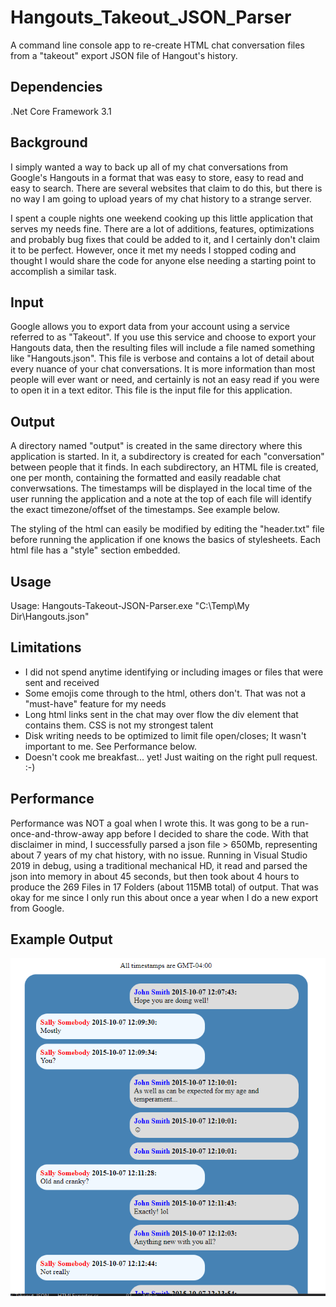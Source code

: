 # Hangouts_Takeout_JSON_Parser
A command line console app to re-create HTML chat conversation files from a "takeout" export JSON file of Hangout's history.

## Dependencies
.Net Core Framework 3.1

## Background
I simply wanted a way to back up all of my chat conversations from Google's Hangouts in a format that was easy to store, easy to read and easy to search. There are several websites that claim to do this, but there is no way I am going to upload years of my chat history to a strange server. 

I spent a couple nights one weekend cooking up this little application that serves my needs fine.  There are a lot of additions, features, optimizations and probably bug fixes that could be added to it, and I certainly don't claim it to  be perfect. However, once it met my needs I stopped coding and thought I would share the code for anyone else needing a starting point to accomplish a similar task.

## Input
Google allows you to export data from your account using a service referred to as "Takeout".  If you use this service and choose to export your Hangouts data, then the resulting files will include a file named something like "Hangouts.json". This file is verbose and contains a lot of detail about every nuance of your chat conversations.  It is  more information than most people will ever want or need, and certainly is not an easy read if you were to open it in a text editor.  This file is the input file for this application.

## Output
A directory named "output" is created in the same directory where this application is started.  In it, a subdirectory is created for each "conversation" between people that it finds.  In each subdirectory, an HTML file is created, one per month, containing the formatted and easily readable chat converwsations.  The timestamps will be displayed in the local time of the user running the application and a note at the top of each file will identify the exact timezone/offset of the timestamps.  See example below.

The styling of the html can easily be modified by editing the "header.txt" file before running the application if one knows the basics of stylesheets.  Each html file has a "style" section embedded.

## Usage
Usage: Hangouts-Takeout-JSON-Parser.exe "C:\Temp\My Dir\Hangouts.json"

## Limitations
- I did not spend anytime identifying or including images or files that were sent and received
- Some emojis come through to the html, others don't.  That was not a "must-have" feature for my needs
- Long html links sent in the chat may over flow the div element that contains them.  CSS is not my strongest talent
- Disk writing needs to be optimized to limit file open/closes; It wasn't important to me. See Performance below.
- Doesn't cook me breakfast... yet! Just waiting on the right pull request.  :-)

## Performance
Performance was NOT a goal when I wrote this.  It was gong to be a run-once-and-throw-away app before I decided to share the code.  With that disclaimer in mind, I successfully parsed a json file > 650Mb, representing about 7 years of my chat history, with no issue. Running in Visual Studio 2019 in debug, using a traditional mechanical HD, it read and parsed the json into memory in about 45 seconds, but then took about 4 hours to produce the 269 Files in 17 Folders (about 115MB total) of output.  That was okay for me since I only run this about once a year when I do a new export from Google.

## Example Output
![alt text](https://github.com/carrowood/Hangouts_Takeout_JSON_Parser/blob/master/ReadMe-Images/Example-Output.png?raw=true "Example Output")
